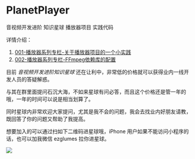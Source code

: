 # PlanetPlayer
音视频开发进阶 知识星球 播放器项目 实践代码

详情介绍：
1. [001-播放器系列专栏-关于播放器项目的一个小实践](https://mp.weixin.qq.com/s?__biz=MzA4MjU1MDk3Ng==&mid=2451531599&idx=1&sn=708c717b2a74d6be5a54c150abbac4ea&scene=21#wechat_redirect)
2. [002-播放器系列专栏-FFmpeg依赖库的配置](https://glumes.com/post/ffmpeg/planet-player-project-configure-ffmpeg/)


目前 *音视频开发进阶知识星球* 还在让利中，非常低的价格就可以获得业内一线开发人员的答疑解惑。

与其在群里面提问石沉大海，不如来星球有问必答，而且这个价格还是管一年的哦，一年的时间可以说是相当划算了。

同时星球内非常欢迎大家提问，尤其是我不会的问题，我会去找业内好朋友请教，既回答了你的问题又帮助了我提高。

想要加入的可以通过扫如下二维码进星球哦，iPhone 用户如果不能访问小程序的话，也可以加我微信 ezglumes 拉你进星球。

![](https://gitee.com/glumes-com/glumes_blog_image/raw/master/image/av-knowledge-planet.jpg)